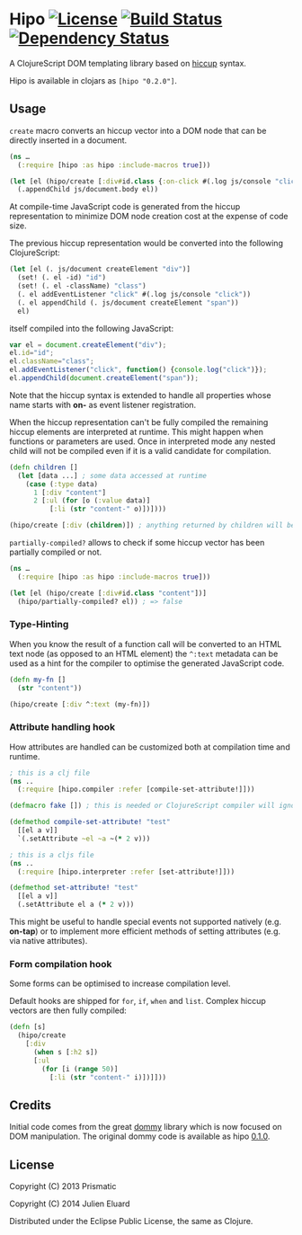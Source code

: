 # Hipo [![License](http://img.shields.io/badge/license-EPL-blue.svg?style=flat)](https://www.eclipse.org/legal/epl-v10.html) [![Build Status](http://img.shields.io/travis/jeluard/hipo.svg?style=flat)](http://travis-ci.org/#!/jeluard/hipo/builds) [![Dependency Status](https://www.versioneye.com/user/projects/545c247f287666dca9000049/badge.svg?style=flat)](https://www.versioneye.com/user/projects/545c247f287666dca9000049)

A ClojureScript DOM templating library based on [hiccup](https://github.com/weavejester/hiccup) syntax.

Hipo is available in clojars as `[hipo "0.2.0"]`.

## Usage

`create` macro converts an hiccup vector into a DOM node that can be directly inserted in a document.

```clojure
(ns …
  (:require [hipo :as hipo :include-macros true]))

(let [el (hipo/create [:div#id.class {:on-click #(.log js/console "click")} [:span]])]
  (.appendChild js/document.body el))
```

At compile-time JavaScript code is generated from the hiccup representation to minimize DOM node creation cost at the expense of code size.

The previous hiccup representation would be converted into the following ClojureScript:

```clojure
(let [el (. js/document createElement "div")]
  (set! (. el -id) "id")
  (set! (. el -className) "class")
  (. el addEventListener "click" #(.log js/console "click"))
  (. el appendChild (. js/document createElement "span"))
  el)
```

itself compiled into the following JavaScript:

```javascript
var el = document.createElement("div");
el.id="id";
el.className="class";
el.addEventListener("click", function() {console.log("click")});
el.appendChild(document.createElement("span"));
```

Note that the hiccup syntax is extended to handle all properties whose name starts with **on-** as event listener registration.

When the hiccup representation can't be fully compiled the remaining hiccup elements are interpreted at runtime. This might happen when functions or parameters are used.
Once in interpreted mode any nested child will not be compiled even if it is a valid candidate for compilation.

```clojure
(defn children []
  (let [data ...] ; some data accessed at runtime
    (case (:type data)
      1 [:div "content"]
      2 [:ul (for [o (:value data)]
          [:li (str "content-" o)])])))

(hipo/create [:div (children)]) ; anything returned by children will be interpreted at runtime
```

`partially-compiled?` allows to check if some hiccup vector has been partially compiled or not.

```clojure
(ns …
  (:require [hipo :as hipo :include-macros true]))

(let [el (hipo/create [:div#id.class "content"])]
  (hipo/partially-compiled? el)) ; => false
```

### Type-Hinting

When you know the result of a function call will be converted to an HTML text node (as opposed to an HTML element) the `^:text` metadata can be used as a hint for the compiler to optimise the generated JavaScript code.

```clojure
(defn my-fn []
  (str "content"))

(hipo/create [:div ^:text (my-fn)])
```

### Attribute handling hook

How attributes are handled can be customized both at compilation time and runtime.

```clojure
; this is a clj file
(ns ..
  (:require [hipo.compiler :refer [compile-set-attribute!]]))

(defmacro fake []) ; this is needed or ClojureScript compiler will ignore this file

(defmethod compile-set-attribute! "test"
  [[el a v]]
  `(.setAttribute ~el ~a ~(* 2 v)))
```

```clojure
; this is a cljs file
(ns ..
  (:require [hipo.interpreter :refer [set-attribute!]]))

(defmethod set-attribute! "test"
  [[el a v]]
  (.setAttribute el a (* 2 v)))
```

This might be useful to handle special events not supported natively (e.g. **on-tap**) or to implement more efficient methods of setting attributes (e.g. via native attributes).

### Form compilation hook

Some forms can be optimised to increase compilation level.

Default hooks are shipped for `for`, `if`, `when` and `list`. Complex hiccup vectors are then fully compiled:

```clojure
(defn [s]
  (hipo/create
    [:div
      (when s [:h2 s])
      [:ul
        (for [i (range 50)]
          [:li (str "content-" i)])]]))
```

## Credits

Initial code comes from the great [dommy](https://github.com/Prismatic/dommy) library which is now focused on DOM manipulation. The original dommy code is available as hipo [0.1.0](https://github.com/jeluard/hipo/tree/0.1.0).

## License

Copyright (C) 2013 Prismatic

Copyright (C) 2014 Julien Eluard

Distributed under the Eclipse Public License, the same as Clojure.
